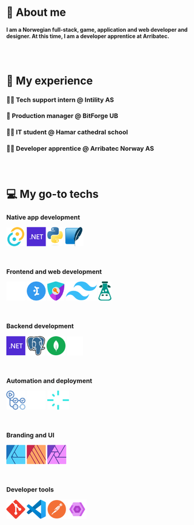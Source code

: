 # 👾 About me
#### I am a Norwegian full-stack, game, application and web developer and designer. At this time, I am a developer apprentice at Arribatec.

<br />
<br />

# 🔡 My experience
### 👷‍♂️ Tech support intern @ Intility AS
### 👷 Production manager @ BitForge UB
### 👨‍💼 IT student @ Hamar cathedral school
### 👨‍🔬 Developer apprentice @ Arribatec Norway AS

<br />
<br />

# 💻 My go-to techs

### Native app development
<a title="Tauri" href="https://tauri.app/"><img src="./md/img/tauri.svg" height="50" /></a>
<a title=".NET" href="https://dotnet.microsoft.com/en-us/"><img src="./md/img/dotnet.svg" height="50" /></a>
<a title="Python" href="https://www.python.org/"><img src="./md/img/python.svg" height="50" /></a>
<a title="SQLite" href="https://sqlite.org"><img src="./md/img/sqlite.svg" height="50" /></a>

<br />

### Frontend and web development
<a title="Next.JS" href="https://nextjs.org/"><img src="./md/img/next-js.svg" height="50" /></a>
<a title="Mantine UI" href="https://ui.mantine.dev/"><img src="./md/img/mantine-ui.svg" height="50" /></a>
<a title="Nextauth" href="https://next-auth.js.org/"><img src="./md/img/nextauth.svg" height="50" /></a>
<a title="Tailwind CSS" href="https://tailwindcss.com/"><img src="./md/img/tailwind.svg" height="50" /></a>
<a title="I18next" href="https://www.i18next.com/"><img src="./md/img/i18next.svg" height="50" /></a>

<br />

### Backend development
<a title=".NET" href="https://dotnet.microsoft.com/en-us/"><img src="./md/img/dotnet.svg" height="50" /></a>
<a title="PostgreSQL" href="https://www.postgresql.org"><img src="./md/img/postgresql.svg" height="50" /></a>
<a title="Mongo DB" href="https://www.mongodb.com/"><img src="./md/img/mongo-db.svg" height="50" /></a>
<a title="Resend" href="https://resend.com/"><img src="./md/img/resend.svg" height="50" /></a>

<br />

### Automation and deployment
<a title="GitHub Actions" href="https://github.com/features/actions"><img src="./md/img/github-actions.svg" height="50" /></a>
<a title="Render" href="https://render.com"><img src="./md/img/render.svg" height="50" /></a>
<a title="Netlify" href="https://netlify.com"><img src="./md/img/netlify.svg" height="50" /></a>

<br />

### Branding and UI
<a title="Affinity Designer" href="https://affinity.serif.com/designer"><img src="./md/img/affinity-designer.svg" height="50" /></a>
<a title="Affinity Publisher" href="https://affinity.serif.com/publisher"><img src="./md/img/affinity-publisher.svg" height="50" /></a>
<a title="Affinity Photo" href="https://affinity.serif.com/photo"><img src="./md/img/affinity-photo.svg" height="50" /></a>

<br />

### Developer tools
<a title="Git" href="https://git-scm.com/"><img src="./md/img/git.svg" height="50" /></a>
<a title="Visual Studio Code" href="https://code.visualstudio.com/"><img src="./md/img/vscode.svg" height="50" /></a>
<a title="Postman" href="https://www.getpostman.com/"><img src="./md/img/postman.svg" height="50" /></a>
<a title="Denox" href="https://github.com/LarsSK06/denox#readme"><img src="./md/img/denox.svg" height="50" /></a>